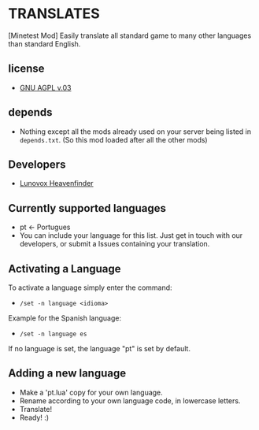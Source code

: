 # TRANSLATES
[Minetest Mod] Easily translate all standard game to many other languages than standard English.

## license
 * [GNU AGPL v.03](https://github.com/Lunovox/translates/blob/master/LICENSE)

## depends
 * Nothing except all the mods already used on your server being listed in ````depends.txt````. (So this mod loaded after all the other mods)

## Developers
 * [Lunovox Heavenfinder](https://libreplanet.org/wiki/User:Lunovox)

## Currently supported languages
 * pt ← Portugues
 * You can include your language for this list. Just get in touch with our developers, or submit a Issues containing your translation.

## Activating a Language
To activate a language simply enter the command:
 * ````/set -n language <idioma>````

Example for the Spanish language:
 * ````/set -n language es````
	
If no language is set, the language "pt" is set by default.

## Adding a new language
 * Make a 'pt.lua' copy for your own language.
 * Rename according to your own language code, in lowercase letters.
 * Translate!
 * Ready! :)
